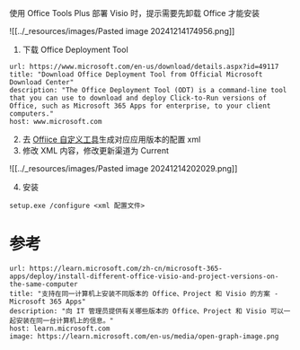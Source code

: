 使用 Office Tools Plus 部署 Visio 时，提示需要先卸载 Office 才能安装

![[../_resources/images/Pasted image 20241214174956.png]]

1. 下载 Office Deployment Tool

```cardlink
url: https://www.microsoft.com/en-us/download/details.aspx?id=49117
title: "Download Office Deployment Tool from Official Microsoft Download Center"
description: "The Office Deployment Tool (ODT) is a command-line tool that you can use to download and deploy Click-to-Run versions of Office, such as Microsoft 365 Apps for enterprise, to your client computers."
host: www.microsoft.com
```

2. 去 [Offiice 自定义工具](https://config.office.com/deploymentsettings)生成对应应用版本的配置 xml
3. 修改 XML 内容，修改更新渠道为 Current

![[../_resources/images/Pasted image 20241214202029.png]]

4. 安装

```shell
setup.exe /configure <xml 配置文件>
```
# 参考

```cardlink
url: https://learn.microsoft.com/zh-cn/microsoft-365-apps/deploy/install-different-office-visio-and-project-versions-on-the-same-computer
title: "支持在同一计算机上安装不同版本的 Office、Project 和 Visio 的方案 - Microsoft 365 Apps"
description: "向 IT 管理员提供有关哪些版本的 Office、Project 和 Visio 可以一起安装在同一台计算机上的信息。"
host: learn.microsoft.com
image: https://learn.microsoft.com/en-us/media/open-graph-image.png
```
